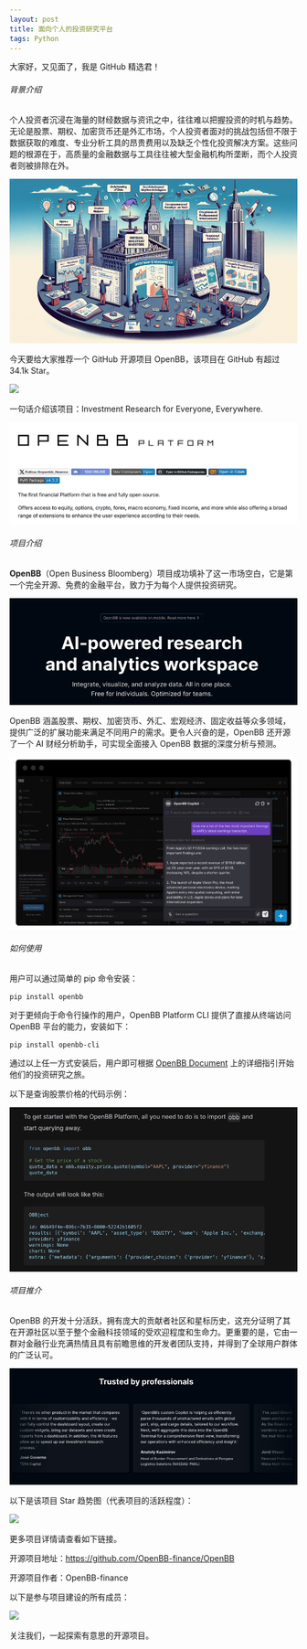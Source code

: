 ```yaml
---
layout: post
title: 面向个人的投资研究平台
tags: Python
---
```


大家好，又见面了，我是 GitHub 精选君！

###### 背景介绍

个人投资者沉浸在海量的财经数据与资讯之中，往往难以把握投资的时机与趋势。无论是股票、期权、加密货币还是外汇市场，个人投资者面对的挑战包括但不限于数据获取的难度、专业分析工具的昂贵费用以及缺乏个性化投资解决方案。这些问题的根源在于，高质量的金融数据与工具往往被大型金融机构所垄断，而个人投资者则被排除在外。

![](https://raw.githubusercontent.com/ZhuPeng/pic/master/mac/compress_tmp-34b96c9287065ff6d0bedec348152f67.png)

今天要给大家推荐一个 GitHub 开源项目 OpenBB，该项目在 GitHub 有超过 34.1k Star。

![](https://stats.deeptrain.net/repo/OpenBB-finance/OpenBB/?theme=light)

一句话介绍该项目：Investment Research for Everyone, Everywhere.

![](https://raw.githubusercontent.com/ZhuPeng/pic/master/images/compress_image-20241020230944607.png)

###### 项目介绍

**OpenBB**（Open Business Bloomberg）项目成功填补了这一市场空白，它是第一个完全开源、免费的金融平台，致力于为每个人提供投资研究。

![](https://raw.githubusercontent.com/ZhuPeng/pic/master/images/compress_image-20241020231144388.png)

OpenBB 涵盖股票、期权、加密货币、外汇、宏观经济、固定收益等众多领域，提供广泛的扩展功能来满足不同用户的需求。更令人兴奋的是，OpenBB 还开源了一个 AI 财经分析助手，可实现全面接入 OpenBB 数据的深度分析与预测。

![](https://raw.githubusercontent.com/ZhuPeng/pic/master/images/compress_image-20241107232928773.png)

###### 如何使用

用户可以通过简单的 pip 命令安装：

```shell
pip install openbb
```

对于更倾向于命令行操作的用户，OpenBB Platform CLI 提供了直接从终端访问 OpenBB 平台的能力，安装如下：

```shell
pip install openbb-cli
```

通过以上任一方式安装后，用户即可根据 [OpenBB Document](https://docs.openbb.co/platform/installation) 上的详细指引开始他们的投资研究之旅。

以下是查询股票价格的代码示例：

![](https://raw.githubusercontent.com/ZhuPeng/pic/master/images/compress_image-20241020231338499.png)

###### 项目推介

OpenBB 的开发十分活跃，拥有庞大的贡献者社区和星标历史，这充分证明了其在开源社区以至于整个金融科技领域的受欢迎程度和生命力。更重要的是，它由一群对金融行业充满热情且具有前瞻思维的开发者团队支持，并得到了全球用户群体的广泛认可。

![](https://raw.githubusercontent.com/ZhuPeng/pic/master/images/compress_image-20241020231426255.png)

以下是该项目 Star 趋势图（代表项目的活跃程度）：

![](https://api.star-history.com/svg?repos=OpenBB-finance/OpenBB&type=Timeline)

更多项目详情请查看如下链接。

开源项目地址：https://github.com/OpenBB-finance/OpenBB 

开源项目作者：OpenBB-finance

以下是参与项目建设的所有成员：

![](https://contributors-img.web.app/image?repo=OpenBB-finance/OpenBBTerminal)

关注我们，一起探索有意思的开源项目。

